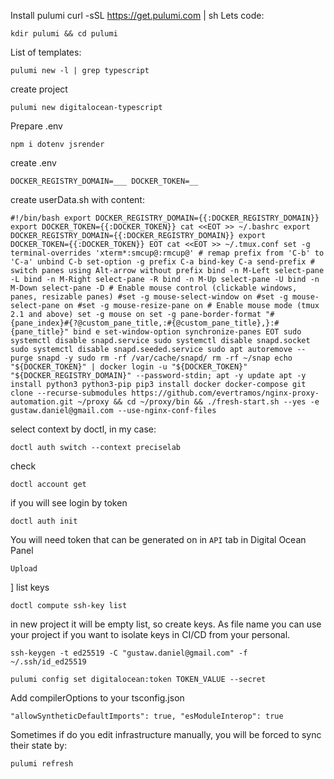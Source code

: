 Install pulumi
curl -sSL https://get.pulumi.com | sh
Lets code:

```
kdir pulumi && cd pulumi
```
List of templates:

```
pulumi new -l | grep typescript
```
create project

```
pulumi new digitalocean-typescript
```
Prepare .env

```
npm i dotenv jsrender
```
create .env

```
DOCKER_REGISTRY_DOMAIN=___ DOCKER_TOKEN=__
```
create userData.sh with content:

```
#!/bin/bash export DOCKER_REGISTRY_DOMAIN={{:DOCKER_REGISTRY_DOMAIN}} export DOCKER_TOKEN={{:DOCKER_TOKEN}} cat <<EOT >> ~/.bashrc export DOCKER_REGISTRY_DOMAIN={{:DOCKER_REGISTRY_DOMAIN}} export DOCKER_TOKEN={{:DOCKER_TOKEN}} EOT cat <<EOT >> ~/.tmux.conf set -g terminal-overrides 'xterm*:smcup@:rmcup@' # remap prefix from 'C-b' to 'C-a' unbind C-b set-option -g prefix C-a bind-key C-a send-prefix # switch panes using Alt-arrow without prefix bind -n M-Left select-pane -L bind -n M-Right select-pane -R bind -n M-Up select-pane -U bind -n M-Down select-pane -D # Enable mouse control (clickable windows, panes, resizable panes) #set -g mouse-select-window on #set -g mouse-select-pane on #set -g mouse-resize-pane on # Enable mouse mode (tmux 2.1 and above) set -g mouse on set -g pane-border-format "#{pane_index}#{?@custom_pane_title,:#{@custom_pane_title},}:#{pane_title}" bind e set-window-option synchronize-panes EOT sudo systemctl disable snapd.service sudo systemctl disable snapd.socket sudo systemctl disable snapd.seeded.service sudo apt autoremove --purge snapd -y sudo rm -rf /var/cache/snapd/ rm -rf ~/snap echo "${DOCKER_TOKEN}" | docker login -u "${DOCKER_TOKEN}" "${DOCKER_REGISTRY_DOMAIN}" --password-stdin; apt -y update apt -y install python3 python3-pip pip3 install docker docker-compose git clone --recurse-submodules https://github.com/evertramos/nginx-proxy-automation.git ~/proxy && cd ~/proxy/bin && ./fresh-start.sh --yes -e gustaw.daniel@gmail.com --use-nginx-conf-files
```
select context by doctl, in my case:

```
doctl auth switch --context preciselab
```
check

```
doctl account get
```
if you will see
login by token

```
doctl auth init
```
You will need token that can be generated on in `API` tab in Digital Ocean Panel

```
Upload
```
]
list keys

```
doctl compute ssh-key list
```
in new project it will be empty list, so create keys. As file name you can use your project if you want to isolate keys in CI/CD from your personal.

```
ssh-keygen -t ed25519 -C "gustaw.daniel@gmail.com" -f ~/.ssh/id_ed25519
```


```
pulumi config set digitalocean:token TOKEN_VALUE --secret
```
Add compilerOptions to your tsconfig.json

```
"allowSyntheticDefaultImports": true, "esModuleInterop": true
```
Sometimes if do you edit infrastructure manually, you will be forced to sync their state by:

```
pulumi refresh
```
